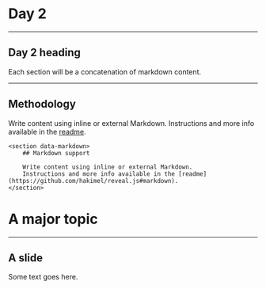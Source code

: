 # Day 2

---

## Day 2 heading

Each section will be a concatenation of markdown content.

---

## Methodology

Write content using inline or external Markdown.
Instructions and more info available in the [readme](https://github.com/hakimel/reveal.js#markdown).

```
<section data-markdown>
    ## Markdown support

    Write content using inline or external Markdown.
    Instructions and more info available in the [readme](https://github.com/hakimel/reveal.js#markdown).
</section>
```

# A major topic

---

## A slide

Some text goes here.